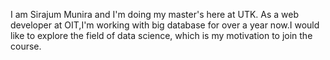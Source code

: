 I am Sirajum Munira and I'm doing my master's here at UTK. As  a web developer at OIT,I'm working with big database 
for over a year now.I would like to explore the field of data science, which is my motivation to join the course. 
